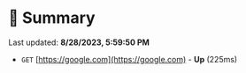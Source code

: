 # 📖 Summary
Last updated: **8/28/2023, 5:59:50 PM**

- `GET` [https://google.com](https://google.com) - **Up** (225ms)
